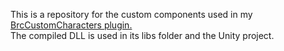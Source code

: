 This is a repository for the custom components used in my [BrcCustomCharacters plugin.](https://github.com/SGiygas/BrcCustomCharacters)  
The compiled DLL is used in its libs folder and the Unity project.
